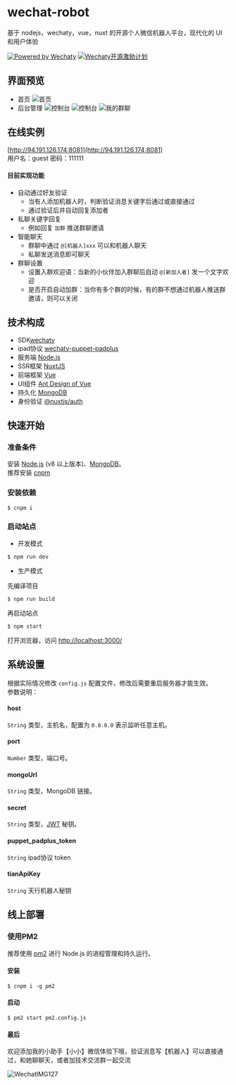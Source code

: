 # wechat-robot
基于 nodejs，wechaty，vue，nuxt 的开源个人微信机器人平台，现代化的 UI 和用户体验

[![Powered by Wechaty](https://img.shields.io/badge/Powered%20By-Wechaty-green.svg)](https://github.com/chatie/wechaty)
[![Wechaty开源激励计划](https://img.shields.io/badge/Wechaty-开源激励计划-green.svg)](https://github.com/juzibot/Welcome/wiki/Everything-about-Wechaty)
## 界面预览
* 首页
![首页](http://pic.loveyh.com/wxbot-1.png)
* 后台管理
![控制台](http://pic.loveyh.com/wxbot-2.png)
![控制台](http://pic.loveyh.com/wxbot-3.png)
![我的群聊](http://pic.loveyh.com/wxbot-4.png)

## 在线实例
 [http://94.191.126.174:8081](http://94.191.126.174:8081)    
 用户名：guest   密码：111111
 #### 目前实现功能
 
- 自动通过好友验证
  - 当有人添加机器人时，判断验证消息关键字后通过或直接通过
  - 通过验证后并自动回复添加者
- 私聊关键字回复
  - 例如回复 `加群` 推送群聊邀请
- 智能聊天
  - 群聊中通过 `@[机器人]xxx` 可以和机器人聊天
  - 私聊发送消息即可聊天
- 群聊设置
  - 设置入群欢迎语：当新的小伙伴加入群聊后自动 `@[新加入者]` 发一个文字欢迎
  - 是否开启自动加群：当你有多个群的时候，有的群不想通过机器人推送群邀请，则可以关闭
  

## 技术构成

* SDK[wechaty](https://wechaty.github.io/wechaty/)
* ipad协议 [wechaty-puppet-padplus](https://github.com/wechaty/wechaty-puppet-padplus/)
* 服务端 [Node.js](https://nodejs.org/)
* SSR框架 [NuxtJS](https://nuxtjs.org/)
* 前端框架 [Vue](https://vuejs.org/)
* UI组件 [Ant Design of Vue](https://www.antdv.com/docs/vue/introduce-cn/)
* 持久化 [MongoDB](https://www.mongodb.org/)
* 身份验证 [@nuxtjs/auth](https://auth.nuxtjs.org/)

## 快速开始

### 准备条件

安装 [Node.js](https://nodejs.org/en/download/) (v8 以上版本)、[MongoDB](https://www.mongodb.org/downloads/)。  
推荐安装 [cnpm](https://cnpmjs.org/) 

### 安装依赖
```Shell
$ cnpm i
```

### 启动站点

* 开发模式

```Shell
$ npm run dev
```

* 生产模式

先编译项目
```shell
$ npm run build
```

再启动站点
```shell
$ npm start
```

打开浏览器，访问 [http://localhost:3000/](http://localhost:3000)


## 系统设置

根据实际情况修改 `config.js` 配置文件，修改后需要重启服务器才能生效。  
参数说明：

#### host
`String` 类型，主机名，配置为 `0.0.0.0` 表示监听任意主机。

#### port
`Number` 类型，端口号。

#### mongoUrl
`String` 类型，MongoDB 链接。

#### secret
`String` 类型，[JWT](https://github.com/auth0/node-jsonwebtoken) 秘钥。

#### puppet_padplus_token
`String` ipad协议 token

#### tianApiKey
`String` 天行机器人秘钥

## 线上部署

### 使用PM2
推荐使用 [pm2](https://pm2.keymetrics.io/) 进行 Node.js 的进程管理和持久运行。

#### 安装
```Shell
$ cnpm i -g pm2
```
#### 启动
```Shell
$ pm2 start pm2.config.js
```

#### 最后

欢迎添加我的小助手【小小】微信体验下哦，验证消息写【机器人】可以直接通过，和她聊聊天，或者加技术交流群一起交流

![WechatIMG127](http://pic.loveyh.com/wxbot-wechat.png)

